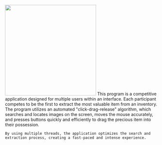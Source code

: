 <p float="left">
  <img src="https://github.com/user-attachments/assets/6cbb6405-b523-428d-b97b-83bc1a3dfe52" width="300" />
  <span>
    This program is a competitive application designed for multiple users within an interface. Each participant competes to be the first to extract the most valuable item from an inventory. The program utilizes an automated "click-drag-release" algorithm, which searches and locates images on the screen, moves the mouse accurately, and presses buttons quickly and efficiently to drag the precious item into their possession.

    By using multiple threads, the application optimizes the search and extraction process, creating a fast-paced and intense experience.
  </span>
</p>
